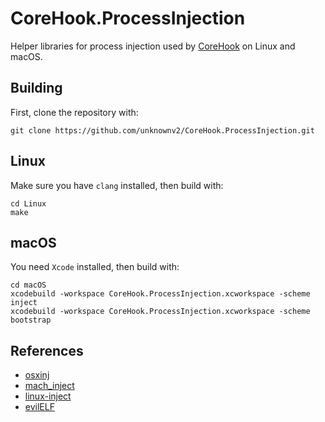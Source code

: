# CoreHook.ProcessInjection


Helper libraries for process injection used by [CoreHook](https://github.com/unknownv2/CoreHook) on Linux and macOS.

## Building

First, clone the repository with:
```
git clone https://github.com/unknownv2/CoreHook.ProcessInjection.git
```
## Linux

Make sure you have `clang` installed, then build with:
```
cd Linux
make
```

## macOS

You need `Xcode` installed, then build with:

```
cd macOS
xcodebuild -workspace CoreHook.ProcessInjection.xcworkspace -scheme inject
xcodebuild -workspace CoreHook.ProcessInjection.xcworkspace -scheme bootstrap
```
## References

* [osxinj](https://github.com/scen/osxinj)
* [mach_inject](https://github.com/rentzsch/mach_inject)
* [linux-inject](https://github.com/gaffe23/linux-inject)
* [evilELF](https://github.com/jmpews/evilELF)